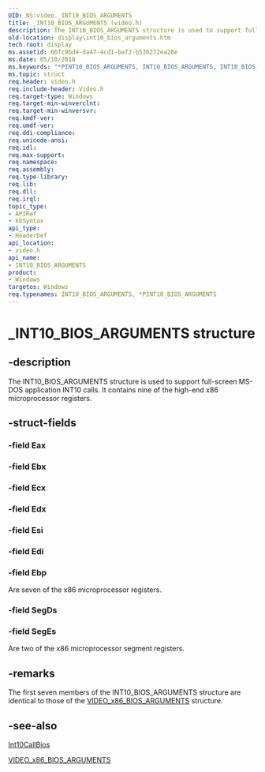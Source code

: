 ```yaml
---
UID: NS:video._INT10_BIOS_ARGUMENTS
title: _INT10_BIOS_ARGUMENTS (video.h)
description: The INT10_BIOS_ARGUMENTS structure is used to support full-screen MS-DOS application INT10 calls. It contains nine of the high-end x86 microprocessor registers.
old-location: display\int10_bios_arguments.htm
tech.root: display
ms.assetid: 66fc9bd4-da47-4cd1-baf2-b536272ea28e
ms.date: 05/10/2018
ms.keywords: "*PINT10_BIOS_ARGUMENTS, INT10_BIOS_ARGUMENTS, INT10_BIOS_ARGUMENTS structure [Display Devices], PINT10_BIOS_ARGUMENTS, PINT10_BIOS_ARGUMENTS structure pointer [Display Devices], Video_Structs_986b625a-f1b4-401e-b2db-99463c21e8f9.xml, _INT10_BIOS_ARGUMENTS, display.int10_bios_arguments, video/INT10_BIOS_ARGUMENTS, video/PINT10_BIOS_ARGUMENTS"
ms.topic: struct
req.header: video.h
req.include-header: Video.h
req.target-type: Windows
req.target-min-winverclnt: 
req.target-min-winversvr: 
req.kmdf-ver: 
req.umdf-ver: 
req.ddi-compliance: 
req.unicode-ansi: 
req.idl: 
req.max-support: 
req.namespace: 
req.assembly: 
req.type-library: 
req.lib: 
req.dll: 
req.irql: 
topic_type:
- APIRef
- kbSyntax
api_type:
- HeaderDef
api_location:
- video.h
api_name:
- INT10_BIOS_ARGUMENTS
product:
- Windows
targetos: Windows
req.typenames: INT10_BIOS_ARGUMENTS, *PINT10_BIOS_ARGUMENTS
---
```


# _INT10_BIOS_ARGUMENTS structure


## -description


The INT10_BIOS_ARGUMENTS structure is used to support full-screen MS-DOS application INT10 calls. It contains nine of the high-end x86 microprocessor registers.


## -struct-fields




### -field Eax


### -field Ebx


### -field Ecx


### -field Edx


### -field Esi


### -field Edi


### -field Ebp

Are seven of the x86 microprocessor registers.


### -field SegDs


### -field SegEs

Are two of the x86 microprocessor segment registers.


## -remarks



The first seven members of the INT10_BIOS_ARGUMENTS structure are identical to those of the <a href="https://docs.microsoft.com/windows-hardware/drivers/ddi/content/video/ns-video-_video_x86_bios_arguments">VIDEO_x86_BIOS_ARGUMENTS</a> structure.




## -see-also




<a href="https://docs.microsoft.com/windows-hardware/drivers/ddi/content/video/nc-video-pint10_call_bios">Int10CallBios</a>



<a href="https://docs.microsoft.com/windows-hardware/drivers/ddi/content/video/ns-video-_video_x86_bios_arguments">VIDEO_x86_BIOS_ARGUMENTS</a>
 

 

